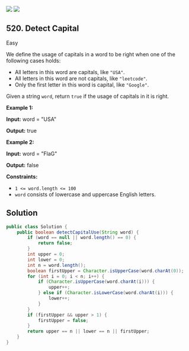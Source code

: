 [![](https://img.shields.io/github/stars/javadev/LeetCode-in-Java?label=Stars&style=flat-square)](https://github.com/javadev/LeetCode-in-Java)
[![](https://img.shields.io/github/forks/javadev/LeetCode-in-Java?label=Fork%20me%20on%20GitHub%20&style=flat-square)](https://github.com/javadev/LeetCode-in-Java/fork)

## 520\. Detect Capital

Easy

We define the usage of capitals in a word to be right when one of the following cases holds:

*   All letters in this word are capitals, like `"USA"`.
*   All letters in this word are not capitals, like `"leetcode"`.
*   Only the first letter in this word is capital, like `"Google"`.

Given a string `word`, return `true` if the usage of capitals in it is right.

**Example 1:**

**Input:** word = "USA"

**Output:** true

**Example 2:**

**Input:** word = "FlaG"

**Output:** false

**Constraints:**

*   `1 <= word.length <= 100`
*   `word` consists of lowercase and uppercase English letters.

## Solution

```java
public class Solution {
    public boolean detectCapitalUse(String word) {
        if (word == null || word.length() == 0) {
            return false;
        }
        int upper = 0;
        int lower = 0;
        int n = word.length();
        boolean firstUpper = Character.isUpperCase(word.charAt(0));
        for (int i = 0; i < n; i++) {
            if (Character.isUpperCase(word.charAt(i))) {
                upper++;
            } else if (Character.isLowerCase(word.charAt(i))) {
                lower++;
            }
        }
        if (firstUpper && upper > 1) {
            firstUpper = false;
        }
        return upper == n || lower == n || firstUpper;
    }
}
```